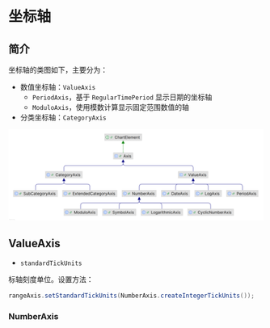 # 坐标轴

## 简介

坐标轴的类图如下，主要分为：

- 数值坐标轴：`ValueAxis`
  - `PeriodAxis`，基于 `RegularTimePeriod` 显示日期的坐标轴
  - `ModuloAxis`，使用模数计算显示固定范围数值的轴
- 分类坐标轴：`CategoryAxis`

![image-20250114141855893](./images/image-20250114141855893.png)

## ValueAxis

- `standardTickUnits`

标轴刻度单位。设置方法：

```java
rangeAxis.setStandardTickUnits(NumberAxis.createIntegerTickUnits());
```





### NumberAxis


